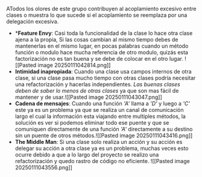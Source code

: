 ATodos los olores de este grupo contribuyen al acoplamiento excesivo entre clases o muestra lo que sucede si el acoplamiento se reemplaza por una delegación excesiva. 

* ***Feature Envy**: Casi toda la funcionalidad de la clase lo hace otra clase ajena a la propia, Si las cosas cambian al mismo tiempo debes de mantenerlas en el mismo lugar, en pocas palabras cuando un método función o modulo hace mucha referencia de otro modulo, quizás esta factorización no es tan buena y se debe de colocar en el otro lugar. ![[Pasted image 20250111042814.png]]
* **Intimidad inapropiada**: Cuando una clase usa campos internos de otra clase, si una clase pasa mucho tiempo con otras clases podría necesitar una refactorización y hacerlas independientes. *Las buenas clases deben de saber lo menos de otras clases* ya que son mas fácil de mantener y de usar.![[Pasted image 20250111043047.png]]
* **Cadena de mensajes**: Cuando una función *'A'* llama a *'D'* y luego a *'C'* este ya es un problema ya que se realiza un canal de comunicación largo el cual la información esta viajando entre multiples métodos, la solución es ver si podemos eliminar todo ese puente y que se comuniquen directamente de una función *'A'* directamente a su destino sin un puente de otros métodos.![[Pasted image 20250111043416.png]]
* **The Middle Man**: Si una clase solo realiza un acción y su acción es delegar su acción a otra clase ya es un problema, muchas veces esto ocurre debido a que a lo largo del proyecto se realizo una refactorización y quedo rastro de código no eficiente. ![[Pasted image 20250111043556.png]]